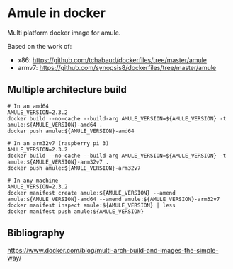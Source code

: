 # Amule in docker

Multi platform docker image for amule.

Based on the work of:
+ x86: https://github.com/tchabaud/dockerfiles/tree/master/amule  
+ armv7: https://github.com/synopsis8/dockerfiles/tree/master/amule  


## Multiple architecture build

```
# In an amd64
AMULE_VERSION=2.3.2 
docker build --no-cache --build-arg AMULE_VERSION=${AMULE_VERSION} -t amule:${AMULE_VERSION}-amd64 .
docker push amule:${AMULE_VERSION}-amd64

# In an arm32v7 (raspberry pi 3)
AMULE_VERSION=2.3.2 
docker build --no-cache --build-arg AMULE_VERSION=${AMULE_VERSION} -t amule:${AMULE_VERSION}-arm32v7 .
docker push amule:${AMULE_VERSION}-arm32v7

# In any machine
AMULE_VERSION=2.3.2
docker manifest create amule:${AMULE_VERSION} --amend amule:${AMULE_VERSION}-amd64 --amend amule:${AMULE_VERSION}-arm32v7
docker manifest inspect amule:${AMULE_VERSION} | less
docker manifest push amule:${AMULE_VERSION}

```


## Bibliography

https://www.docker.com/blog/multi-arch-build-and-images-the-simple-way/